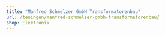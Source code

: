 ```yaml
---
title: "Manfred Schmelzer GmbH Transformatorenbau"
url: /teningen/manfred-schmelzer-gmbh-transformatorenbau/
shop: Elektronik
---
```

